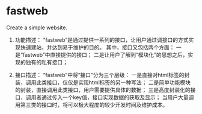 # fastweb
Create a simple website.

1. 功能描述：
“fastweb”是通过提供一系列的接口，让用户通过调接口的方式实现快速建站，并达到易于维护的目的。
其中，接口又包括两个方面：
一是“fastweb”中直接提供的接口；
二是让用户了解到“模块化”的思想之后，实现的独有的私有接口；

2. 接口描述：
“fastweb”中将“接口”分为三个层级：
一是直接对html标签的封装，调用此类接口，仅仅是实现html标签的另一种写法；
二是简单功能模块的封装，直接调用此类接口，用户需要提供具体的数据；
三是高度封装化的接口，调用者通过传入一个key值，接口实现数据的获取及显示；
当用户大量调用第三类的接口时，将可以极大程度的较少开发时间及维护成本。